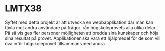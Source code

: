 # LMTX38
Syftet med detta projekt är att utveckla en webbapplikation där man kan tävla mot andra användare på frågor från högskoleprovets alla olika delar. På så vis ges fler personer möjligheten att bredda sina kunskaper och höja sina resultat på provet. Applikationen ska vara ett hjälpmedel för de som vill öva inför högskoleprovet tillsammans med andra. 
